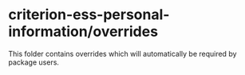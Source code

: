 # criterion-ess-personal-information/overrides

This folder contains overrides which will automatically be required by package users.
